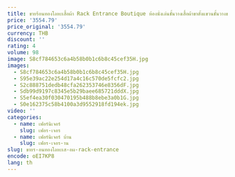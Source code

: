 ```yaml
---
title: ขายร้อนทองโลหะเสื้อผ้า Rack Entrance Boutique ห้องนั่งเล่นชั้นวางเสื้อผ้าขาตั้งแขวนชั้นวางของ Burro Ropa Perchero
price: '3554.79'
price_original: '3554.79'
currency: THB
discount: ''
rating: 4
volume: 98
image: S8cf784653c6a4b58b0b1c6b8c45cef35H.jpg
images:
  - S8cf784653c6a4b58b0b1c6b8c45cef35H.jpg
  - S95e39ac22e254d17a4c16c570de5fcfc2.jpg
  - S2c888751dedb48cfa262353746e8356dF.jpg
  - Sdb99d9197c8345e5b29baee685721dddX.jpg
  - S5ef4ea30f030470195b488b8ebe3a0b1G.jpg
  - S0e162375c58b4100a3d9552918fd194ek.jpg
video: ''
categories:
  - name: เฟอร์นิเจอร์
    slug: เฟอร-เจอร
  - name: เฟอร์นิเจอร์ บ้าน
    slug: เฟอร-เจอร-าน
slug: ขายร-อนทองโลหะเส-อผ-rack-entrance
encode: oEI7KP8
lang: th
---
```

  